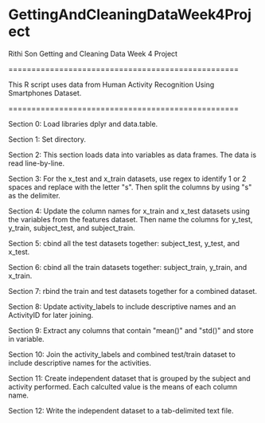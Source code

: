 # GettingAndCleaningDataWeek4Project

Rithi Son
Getting and Cleaning Data
Week 4 Project

==================================================

This R script uses data from Human Activity Recognition Using Smartphones Dataset.

==================================================

Section 0: Load libraries dplyr and data.table.

Section 1: Set directory.

Section 2: This section loads data into variables as data frames. The data is read line-by-line.

Section 3: For the x_test and x_train datasets, use regex to identify 1 or 2 spaces and replace with the letter "s". Then split the columns by using "s" as the delimiter.

Section 4: Update the column names for x_train and x_test datasets using the variables from the features dataset. Then name the columns for y_test, y_train, subject_test, and subject_train.

Section 5: cbind all the test datasets together: subject_test, y_test, and x_test.

Section 6: cbind all the train datasets together: subject_train, y_train, and x_train.

Section 7: rbind the train and test datasets together for a combined dataset.

Section 8: Update activity_labels to include descriptive names and an ActivityID for later joining.

Section 9: Extract any columns that contain "mean()" and "std()" and store in variable.

Section 10: Join the activity_labels and combined test/train dataset to include descriptive names for the activities.

Section 11: Create independent dataset that is grouped by the subject and activity performed. Each calculted value is the means of each column name.

Section 12: Write the independent dataset to a tab-delimited text file.
